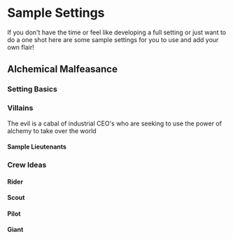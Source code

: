 # Sample Settings
If you don't have the time or feel like developing a full setting or just want to do a one shot here are some sample settings for you to use and add your own flair!

## Alchemical Malfeasance
### Setting Basics

### Villains
The evil is a cabal of industrial CEO's who are seeking to use the power of alchemy to take over the world
#### Sample Lieutenants

### Crew Ideas
#### Rider
#### Scout
#### Pilot
#### Giant

